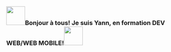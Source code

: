 ### <img src="https://github.com/cybtetuanui92/cybtetuanui92/assets/151553182/1118a242-5f00-4bbc-bbde-539d975fb3c6" style="width:50px">Bonjour à tous! Je suis Yann, en formation DEV WEB/WEB MOBILE!<img src="https://github.com/cybtetuanui92/cybtetuanui92/assets/151553182/1118a242-5f00-4bbc-bbde-539d975fb3c6" style="width:50px">


<!--
**cybtetuanui92/cybtetuanui92** is a ✨ _special_ ✨ repository because its `README.md` (this file) appears on your GitHub profile.

Here are some ideas to get you started:

- 🔭 I’m currently working on ...
- 🌱 I’m currently learning ...
- 👯 I’m looking to collaborate on ...
- 🤔 I’m looking for help with ...
- 💬 Ask me about ...
- 📫 How to reach me: ...
- 😄 Pronouns: ...
- ⚡ Fun fact: ...
-->
